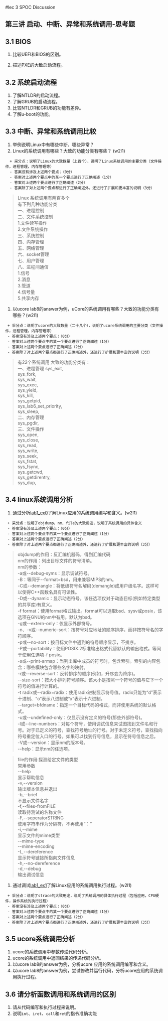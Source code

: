 #lec 3 SPOC Discussion

## 第三讲 启动、中断、异常和系统调用-思考题

## 3.1 BIOS
 1. 比较UEFI和BIOS的区别。

    

 1. 描述PXE的大致启动流程。

## 3.2 系统启动流程
 1. 了解NTLDR的启动流程。
 1. 了解GRUB的启动流程。
 1. 比较NTLDR和GRUB的功能有差异。
 1. 了解u-boot的功能。

## 3.3 中断、异常和系统调用比较
 1. 举例说明Linux中有哪些中断，哪些异常？
 1. Linux的系统调用有哪些？大致的功能分类有哪些？  (w2l1)

```
  + 采分点：说明了Linux的大致数量（上百个），说明了Linux系统调用的主要分类（文件操作，进程管理，内存管理等）
  - 答案没有涉及上述两个要点；（0分）
  - 答案对上述两个要点中的某一个要点进行了正确阐述（1分）
  - 答案对上述两个要点进行了正确阐述（2分）
  - 答案除了对上述两个要点都进行了正确阐述外，还进行了扩展和更丰富的说明（3分）
 ```
 
 >Linux 系统调用有两百多个  
 >有下列几种功能分类  
 >一、进程控制  
 >二、文件系统控制  
 >   1.文件读写操作  
 >   2.文件系统操作  
 >三、系统控制  
 >四、内存管理  
 >五、网络管理  
 >六、socket管理  
 >七、用户管理  
 >八、进程间通信  
 >   1.信号  
 >   2.消息  
 >   3.管道  
 >   4.信号量  
 >   5.共享内存  
 
 1. 以ucore lab8的answer为例，uCore的系统调用有哪些？大致的功能分类有哪些？(w2l1)
 
 ```
  + 采分点：说明了ucore的大致数量（二十几个），说明了ucore系统调用的主要分类（文件操作，进程管理，内存管理等）
  - 答案没有涉及上述两个要点；（0分）
  - 答案对上述两个要点中的某一个要点进行了正确阐述（1分）
  - 答案对上述两个要点进行了正确阐述（2分）
  - 答案除了对上述两个要点都进行了正确阐述外，还进行了扩展和更丰富的说明（3分）
 ```
 
 >有22个系统调用
 >大致的功能分类有：  
 >一、进程管理
       sys_exit,  
       sys_fork,  
       sys_wait,  
       sys_exec,  
       sys_yield,    
       sys_kill,   
       sys_getpid,    
       sys_lab6_set_priority,  
       sys_sleep,  
 >二、内存管理  
        sys_pgdir,  
 >三、文件操作  
       sys_open,  
       sys_close,  
       sys_read,  
       sys_write,  
       sys_seek,  
       sys_fstat,  
       sys_fsync,  
       sys_getcwd,  
       sys_getdirentry,  
       sys_dup,  
 
## 3.4 linux系统调用分析
 1. 通过分析[lab1_ex0](https://github.com/chyyuu/ucore_lab/blob/master/related_info/lab1/lab1-ex0.md)了解Linux应用的系统调用编写和含义。(w2l1)
 

 ```
  + 采分点：说明了objdump，nm，file的大致用途，说明了系统调用的具体含义
  - 答案没有涉及上述两个要点；（0分）
  - 答案对上述两个要点中的某一个要点进行了正确阐述（1分）
  - 答案对上述两个要点进行了正确阐述（2分）
  - 答案除了对上述两个要点都进行了正确阐述外，还进行了扩展和更丰富的说明（3分）
 
 ```
 
 >objdump的作用：反汇编机器码，得到汇编代码  
 >nm的作用：列出目标文件的符号清单。  
 >nm的参数：  
 >-a或--debug-syms：显示调试符号。  
-B：等同于--format=bsd，用来兼容MIPS的nm。  
-C或--demangle：将低级符号名解码(demangle)成用户级名字。这样可以使得C++函数名具有可读性。  
-D或--dynamic：显示动态符号。该任选项仅对于动态目标(例如特定类型的共享库)有意义。  
-f format：使用format格式输出。format可以选取bsd、sysv或posix，该选项在GNU的nm中有用。默认为bsd。  
-g或--extern-only：仅显示外部符号。  
-n、-v或--numeric-sort：按符号对应地址的顺序排序，而非按符号名的字符顺序。  
-p或--no-sort：按目标文件中遇到的符号顺序显示，不排序。  
-P或--portability：使用POSIX.2标准输出格式代替默认的输出格式。等同于使用任选项-f posix。  
-s或--print-armap：当列出库中成员的符号时，包含索引。索引的内容包含：哪些模块包含哪些名字的映射。  
-r或--reverse-sort：反转排序的顺序(例如，升序变为降序)。  
--size-sort：按大小排列符号顺序。该大小是按照一个符号的值与它下一个符号的值进行计算的。  
-t radix或--radix=radix：使用radix进制显示符号值。radix只能为“d”表示十进制、“o”表示八进制或“x”表示十六进制。  
--target=bfdname：指定一个目标代码的格式，而非使用系统的默认格式。  
-u或--undefined-only：仅显示没有定义的符号(那些外部符号)。  
-l或--line-numbers：对每个符号，使用调试信息来试图找到文件名和行号。对于已定义的符号，查找符号地址的行号。对于未定义符号，查找指向符号重定位入口的行号。如果可以找到行号信息，显示在符号信息之后。  
-V或--version：显示nm的版本号。  
--help：显示nm的任选项。  

 >file的作用:探测给定文件的类型  
 >常用参数  
 >--help  
 显示帮助信息  
 -v,--version  
 输出版本信息并退出  
 -b,--brief  
 不显示文件名字  
 -f,--files-fromFILE  
 读取待测试的名称文件  
 -F,--seperatorSTRING  
 使用字符串作为分隔符，不再使用“：”  
 -i,--mime  
 显示文件的mime类型  
 --mime-type  
 --mime-encoding  
 -L,--dereference  
 显示符号链接所指向文件信息  
 -h,--no-dereference  
 -d,--debug  
 输出调试信息  
 
 1. 通过调试[lab1_ex1](https://github.com/chyyuu/ucore_lab/blob/master/related_info/lab1/lab1-ex1.md)了解Linux应用的系统调用执行过程。(w2l1)
 

 ```
  + 采分点：说明了strace的大致用途，说明了系统调用的具体执行过程（包括应用，CPU硬件，操作系统的执行过程）
  - 答案没有涉及上述两个要点；（0分）
  - 答案对上述两个要点中的某一个要点进行了正确阐述（1分）
  - 答案对上述两个要点进行了正确阐述（2分）
  - 答案除了对上述两个要点都进行了正确阐述外，还进行了扩展和更丰富的说明（3分）
 ```
 
## 3.5 ucore系统调用分析
 1. ucore的系统调用中参数传递代码分析。
 1. ucore的系统调用中返回结果的传递代码分析。
 1. 以ucore lab8的answer为例，分析ucore 应用的系统调用编写和含义。
 1. 以ucore lab8的answer为例，尝试修改并运行代码，分析ucore应用的系统调用执行过程。
 
## 3.6 请分析函数调用和系统调用的区别
 1. 请从代码编写和执行过程来说明。
   1. 说明`int`、`iret`、`call`和`ret`的指令准确功能
 
